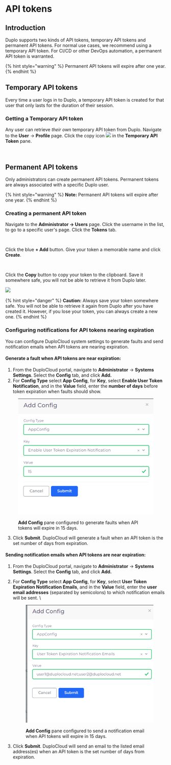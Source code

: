 # API tokens

## Introduction

Duplo supports two kinds of API tokens, temporary API tokens and permanent API tokens. For normal use cases, we recommend using a temporary API token. For CI/CD or other DevOps automation, a permanent API token is warranted.

{% hint style="warning" %}
Permanent API tokens will expire after one year.
{% endhint %}

## Temporary API tokens

Every time a user logs in to Duplo, a temporary API token is created for that user that only lasts for the duration of their session.

### Getting a Temporary API token

Any user can retrieve _their own_ temporary API token from Duplo. Navigate to the **User** -> **Profile** page. Click the copy icon ![](<../../.gitbook/assets/Screen Shot 2022-02-24 at 2.19.23 PM.png>) in the **Temporary API Token** pane.

<figure><img src="broken-reference" alt=""><figcaption></figcaption></figure>

## Permanent API tokens

Only administrators can create permanent API tokens. Permanent tokens are always associated with a specific Duplo user.

{% hint style="warning" %}
**Note:** Permanent API tokens will expire after one year.
{% endhint %}

### Creating a permanent API token

Navigate to the **Administrator -> Users** page. Click the username in the list, to go to a specific user's page. Click the **Tokens** tab.

<figure><img src="broken-reference" alt=""><figcaption></figcaption></figure>

Click the blue **+ Add** button. Give your token a memorable name and click **Create**.

<div align="left">

<img src="../../.gitbook/assets/Screen Shot 2022-02-24 at 2.27.12 PM.png" alt="">

</div>

Click the **Copy** button to copy your token to the clipboard. Save it somewhere safe, you will not be able to retrieve it from Duplo later.

![](<../../.gitbook/assets/Screen Shot 2022-02-24 at 2.29.53 PM.png>)

{% hint style="danger" %}
**Caution:** Always save your token somewhere safe. You will not be able to retrieve it again from Duplo after you have created it. However, if you lose your token, you can always create a new one.
{% endhint %}

### Configuring notifications for API tokens nearing expiration

You can configure DuploCloud system settings to generate faults and send notification emails when API tokens are nearing expiration.

#### **Generate a fault when API tokens are near expiration:**

1. From the DuploCloud portal, navigate to **Administrator** -> **Systems Settings**. Select the **Config** tab, and click **Add.**&#x20;
2. For **Config Type** select **App Config**, for **Key**, select **Enable User Token Notification**, and in the **Value** field, enter the **number of days** before token expiration when faults should show.&#x20;

<div align="left">

<figure><img src="../../.gitbook/assets/image (4) (7).png" alt=""><figcaption><p><strong>Add Config</strong> pane configured to generate faults when API tokens will expire in 15 days. </p></figcaption></figure>

</div>

3. Click **Submit**. DuploCloud will generate a fault when an API token is the set number of days from expiration.&#x20;

#### **Sending notification emails when API tokens are near expiration:**

1. From the DuploCloud portal, navigate to **Administrator** -> **Systems Settings**. Select the **Config** tab, and click **Add.**&#x20;
2.  For **Config Type** select **App Config**, for **Key**, select **User Token Expiration Notification Emails**, and in the **Value** field, enter the **user email addresses** (separated by semicolons) to which notification emails will be sent. \


    <div align="left">

    <figure><img src="../../.gitbook/assets/token ex email.png" alt=""><figcaption><p><strong>Add Config</strong> pane configured to send a notification email when API tokens will expire in 15 days. </p></figcaption></figure>

    </div>
3. Click **Submit**. DuploCloud will send an email to the listed email address(es) when an API token is the set number of days from expiration.

